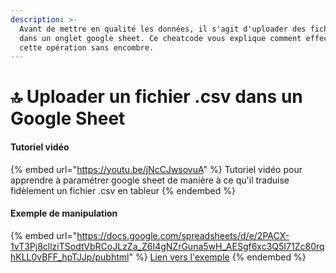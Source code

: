 ```yaml
---
description: >-
  Avant de mettre en qualité les données, il s'agit d'uploader des fichiers .csv
  dans un onglet google sheet. Ce cheatcode vous explique comment effectuer
  cette opération sans encombre.
---
```


# 🔝 Uploader un fichier .csv dans un Google Sheet

#### Tutoriel vidéo

{% embed url="https://youtu.be/jNcCJwsovuA" %}
Tutoriel vidéo pour apprendre à paramétrer google sheet de manière à ce qu'il traduise fidèlement un fichier .csv en tableur
{% endembed %}



#### Exemple de manipulation



{% embed url="https://docs.google.com/spreadsheets/d/e/2PACX-1vT3Pj8cllziTSodtVbRCoJLzZa_Z6I4gNZrGuna5wH_AESgf6xc3Q5I71Zc80rqhKLL0vBFF_hpTJJp/pubhtml" %}
[Lien vers l'exemple](https://docs.google.com/spreadsheets/d/1tgVi445ptpr9dqwSjb3XjxmK-XmJQklxO\_ybdSDVWNU/edit#gid=570350715)
{% endembed %}

